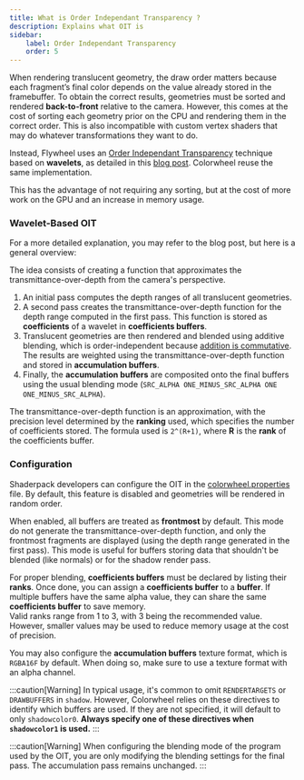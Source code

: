 ```yaml
---
title: What is Order Independant Transparency ?
description: Explains what OIT is
sidebar:
    label: Order Independant Transparency
    order: 5
---
```


When rendering translucent geometry, the draw order matters because each fragment’s final color depends on the value already stored in the framebuffer. To obtain the correct results, geometries must be sorted and rendered **back-to-front** relative to the camera. However, this comes at the cost of sorting each geometry prior on the CPU and rendering them in the correct order. This is also incompatible with custom vertex shaders that may do whatever transformations they want to do.  

Instead, Flywheel uses an [Order Independant Transparency](https://en.wikipedia.org/wiki/Order-independent_transparency) technique based on **wavelets**, as detailed in this [blog post](https://osor.io/OIT). Colorwheel reuse the same implementation.  

This has the advantage of not requiring any sorting, but at the cost of more work on the GPU and an increase in memory usage.  

### Wavelet-Based OIT

For a more detailed explanation, you may refer to the blog post, but here is a general overview:  

The idea consists of creating a function that approximates the transmittance-over-depth from the camera's perspective.  

1. An initial pass computes the depth ranges of all translucent geometries.
2. A second pass creates the transmittance-over-depth function for the depth range computed in the first pass. This function is stored as **coefficients** of a wavelet in **coefficients buffers**.
3. Translucent geometries are then rendered and blended using additive blending, which is order-independent because [addition is commutative](https://en.wikipedia.org/wiki/Commutative_property). The results are weighted using the transmittance-over-depth function and stored in **accumulation buffers**.
4. Finally, the **accumulation buffers** are composited onto the final buffers using the usual blending mode (`SRC_ALPHA ONE_MINUS_SRC_ALPHA ONE ONE_MINUS_SRC_ALPHA`).

The transmittance-over-depth function is an approximation, with the precision level determined by the **ranking** used, which specifies the number of coefficients stored. The formula used is `2^(R+1)`, where **R** is the **rank** of the coefficients buffer.

### Configuration

Shaderpack developers can configure the OIT in the [colorwheel.properties](/colorwheel/reference/miscellaneous/colorwheelproperties/#oit) file. By default, this feature is disabled and geometries will be rendered in random order.  

When enabled, all buffers are treated as **frontmost** by default. This mode do not generate the transmittance-over-depth function, and only the frontmost fragments are displayed (using the depth range generated in the first pass). This mode is useful for buffers storing data that shouldn't be blended (like normals) or for the shadow render pass. 

For proper blending, **coefficients buffers** must be declared by listing their **ranks**. Once done, you can assign a **coefficients buffer** to a **buffer**. If multiple buffers have the same alpha value, they can share the same **coefficients buffer** to save memory.  
Valid ranks range from 1 to 3, with 3 being the recommended value. However, smaller values may be used to reduce memory usage at the cost of precision.

You may also configure the **accumulation buffers** texture format, which is `RGBA16F` by default. When doing so, make sure to use a  texture format with an alpha channel.  

:::caution[Warning]
In typical usage, it's common to omit `RENDERTARGETS` or `DRAWBUFFERS` in `shadow`. However, Colorwheel relies on these directives to identify which buffers are used. If they are not specified, it will default to only `shadowcolor0`. **Always specify one of these directives when `shadowcolor1` is used.**
:::

:::caution[Warning]
When configuring the blending mode of the program used by the OIT, you are only modifying the blending settings for the final pass. The accumulation pass remains unchanged.
:::
